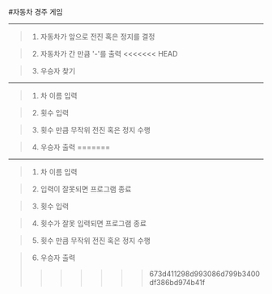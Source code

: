 #자동차 경주 게임
***
>1. 자동차가 앞으로 전진 혹은 정지를 결정

>2. 자동차가 간 만큼 '-'를 출력
<<<<<<< HEAD

>3. 우승자 찾기

***
>1. 차 이름 입력

>2. 횟수 입력

>3. 횟수 만큼 무작위 전진 혹은 정지 수행

>4. 우승자 출력 
=======
***
>1. 차 이름 입력

>2. 입력이 잘못되면 프로그램 종료

>3. 횟수 입력

>4. 횟수가 잘못 입력되면 프로그램 종료

>5. 횟수 만큼 무작위 전진 혹은 정지 수행

>6. 우승자 출력 
>>>>>>> 673d411298d993086d799b3400df386bd974b41f
